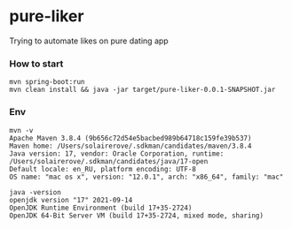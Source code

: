 # pure-liker
Trying to automate likes on pure dating app 

### How to start
```shell
mvn spring-boot:run
mvn clean install && java -jar target/pure-liker-0.0.1-SNAPSHOT.jar
```

### Env
```shell
mvn -v
Apache Maven 3.8.4 (9b656c72d54e5bacbed989b64718c159fe39b537)
Maven home: /Users/solairerove/.sdkman/candidates/maven/3.8.4
Java version: 17, vendor: Oracle Corporation, runtime: /Users/solairerove/.sdkman/candidates/java/17-open
Default locale: en_RU, platform encoding: UTF-8
OS name: "mac os x", version: "12.0.1", arch: "x86_64", family: "mac"

java -version
openjdk version "17" 2021-09-14
OpenJDK Runtime Environment (build 17+35-2724)
OpenJDK 64-Bit Server VM (build 17+35-2724, mixed mode, sharing)
```
